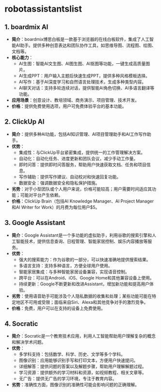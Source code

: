 # robotassistantslist
## 1. boardmix AI
- **简介**：boardmix博思白板是一款基于浏览器的在线白板软件，集成了人工智能AI助手。提供多种创意表达和团队协作工具，如思维导图、流程图、绘图、文档等。
- **核心能力**：
  - AI生图：智能AI文生图、AI图生图、AI抠图等功能，一键生成高质量图片。
  - AI生成PPT：用户输入主题后快速生成PPT，提供多种风格模板选择。
  - AI写作：基于AI深度学习和自然语言处理技术，生成多种类型内容。
  - AI聊天对话：支持多轮连续对话，提供智能AI角色切换、AI多语言翻译等功能。
- **应用场景**：创意设计、教培领域、商务演示、项目管理、技术开发。
- **价格**：提供免费使用选项，用户可免费体验平台的基本功能。
## 2. ClickUp AI
- **简介**：提供多种AI功能，包括AI知识管理、AI项目管理助手和AI工作写作助手。
- **优势**：
  - 集成性：与ClickUp平台紧密集成，提供统一的工作管理解决方案。
  - 自动化：自动化任务、进度更新和团队会议，减少手动工作量。
  - 即时问答：提供即时问答服务，帮助用户快速获取文档、任务和项目信息。
  - 写作辅助：提供写作建议、自动校对和快速回复功能。
  - 数据安全：强调数据安全和隐私保护措施。
- **劣势**：对于小型团队或个人用户来说，价格可能较高；用户需要时间适应其功能；可能对平台产生依赖。
- **价格**：ClickUp Brain（包括AI Knowledge Manager、AI Project Manager和AI Writer for Work）的月费为每位用户$5。
## 3. Google Assistant
- **简介**：Google Assistant是一个多功能的虚拟助手，利用谷歌的搜索引擎和人工智能技术，提供信息查询、日程管理、智能家居控制、娱乐内容播放等服务。
- **优势**：
  - 强大的搜索能力：作为谷歌的一部分，可以快速准确地提供搜索结果。
  - 多语言支持：支持多种语言，方便全球用户使用。
  - 智能家居集成：与多种智能家居设备兼容，实现语音控制。
  - 跨平台：可以在Android、iOS、Google Home和其他兼容设备上使用。
  - 持续更新：Google不断更新和改进Assistant，增加新功能和提高用户体验。
- **劣势**：使用语音助手可能涉及个人隐私数据的收集和处理；某些功能可能在特定地区不可用或受限；面临来自Siri、Alexa和其他竞争对手的激烈竞争。
- **价格**：免费，用户可以在支持的设备上免费使用。
## 4. Socratic
- **简介**：Socratic是一个教育技术应用，利用人工智能帮助用户理解复杂的概念和解决学术问题。
- **优势**：
  - 多学科支持：包括数学、科学、历史、文学等多个学科。
  - 图像识别：应用能够识别手写和打印文本，方便用户快速提问。
  - 详细解答：提供问题的答案以及解题步骤，帮助用户理解解题过程。
  - 学习资源：提供额外的学习材料和资源，如视频教程、相关文章等。
  - 无广告：提供无广告的学习环境，专注于教育内容。
- **劣势**：准确性方面，图像识别的准确性可能会影响问题的正确理解。
